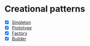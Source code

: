 # Creational patterns

- [x] [Singleton](./1-creational/1-singleton/singleton.md)
- [x] [Prototype](./1-creational/2-prototype/prototype.md)
- [x] [Factory](./1-creational/3-factory/factory.md)
- [x] [Builder](./1-creational.md/4-builder/builder.md)

